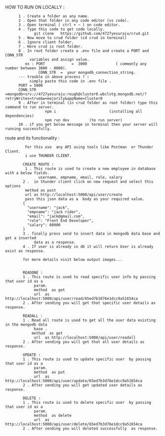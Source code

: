HOW TO RUN ON LOCALLY : 

          1 . Create a folder as any name.
          2 . Open that folder in any code editor (vs code).
          3 . Open terminal ( ctrl + ~ ) on code editor.
          4 . Type this code to get code locally.
                 git clone   https://github.com/4727yesuraju/crud.git
          5 . Now move to crud folder (cd crud in terminal)
          6 . Ignore client folder.
          7 . Here crud is root folder.
          8 . In root folder create a .env file and create a PORT and CONN_STR
               variables and assign value.
             ex : PORT            =  3000             ( commonly any number between 3000 - 8080).
                   CONN_STR  =  your mongodb_connection_string.
          --- trouble in above process ? : 
               simply paste this code in .env file .
          PORT = 5000              
          CONN_STR =mongodb+srv://4727yesuraju:rough@cluster0.wbclvtg.mongodb.net/?retryWrites=true&w=majority&appName=Cluster0
          9 . After in terminal (in crud folder as root folder) type this command to run server.
                      npm i                        (installing all  dependencies)
                      npm run dev         (to run server)
          10 . if you get below message in terminal then your server will running successfully.
 

route and its functionality : 

             For this use  any API using tools like Postman  or Thunder Client.
             i use THUNDER CLIENT.
            
            CREATE ROUTE : 
             1 . This route is used to create a new employee in database with a below fields.
                   username, empname, email, role, salary
            2 .  in thunder client click on new request and select this options
             method as post
             url as http://localhost:5000/api/user/create
             pass this json data as a  body as your required value.
            {
              "username": "jack",
              "empname": "jack rider",
              "email": "jack@gmail.com",
              "role": "Front End Developer",
              "salary": 60000
            }
            3 . finally press send to insert data in mongodb data base and get a inserted    
                 data as a response.
            4 . If user is already in db it will return User is already exist as response.
            
            for more details visit below output images...
            
            
            READONE : 
            1 . This route is used to read specific user info by passing that user id as a   
                 param.
                 method  as get
                 url  as http://localhost:5000/api/user/read/65ed7b3d76e1dcc9a51654ca
            2 . After sending you will get that specific user details as response.
            
            READALL : 
            1 . Read all route is used to get all the user data existing in the mongodb data   
                 base .
                method  as get
                 url  as http://localhost:5000/api/user/readall
            2 . After sending you will get that all user details as response.
            
            UPDATE : 
            1 . This route is used to update specific user  by passing that user id as a   
                 param.
                 method  as put
                 url  as http://localhost:5000/api/user/update/65ed7b3d76e1dcc9a51654ca
            2 . After sending you will get updated user details as response.
            
            DELETE : 
            1 . This route is used to delete specific user  by passing that user id as a   
                 param.
                 method  as delete
                 url  as http://localhost:5000/api/user/delete/65ed7b3d76e1dcc9a51654ca
            2 . After sending you will deleted successfully  as response.
